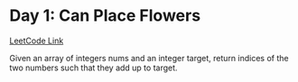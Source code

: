 # Day 1: Can Place Flowers
[LeetCode Link](https://leetcode.com/problems/can-place-flowers/description/?envType=study-plan-v2&envId=leetcode-75)

Given an array of integers nums and an integer target, return indices of the two numbers such that they add up to target.
